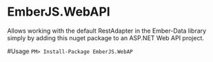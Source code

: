 # EmberJS.WebAPI
Allows working with the default RestAdapter in the Ember-Data library simply by adding this nuget package to an ASP.NET Web API project.


#Usage
`PM> Install-Package EmberJS.WebAP`
